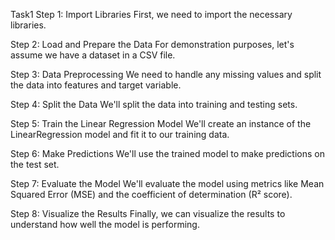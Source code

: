 Task1
Step 1: Import Libraries
        First, we need to import the necessary libraries.
        
Step 2: Load and Prepare the Data
        For demonstration purposes, let's assume we have a dataset in a CSV file.
        
Step 3: Data Preprocessing
        We need to handle any missing values and split the data into features and target variable.
        
Step 4: Split the Data
        We'll split the data into training and testing sets.
        
Step 5: Train the Linear Regression Model
        We'll create an instance of the LinearRegression model and fit it to our training data.
        
Step 6: Make Predictions
        We'll use the trained model to make predictions on the test set.
        
Step 7: Evaluate the Model
        We'll evaluate the model using metrics like Mean Squared Error (MSE) and the coefficient of determination (R² score).
        
Step 8: Visualize the Results
        Finally, we can visualize the results to understand how well the model is performing.
